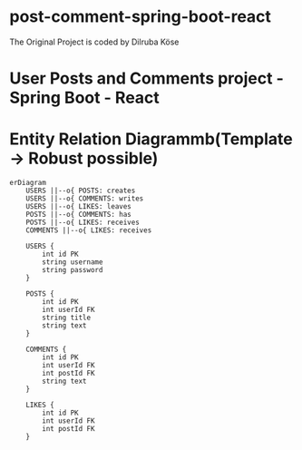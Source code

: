 # post-comment-spring-boot-react

The Original Project is coded by Dilruba Köse

# User Posts and Comments project - Spring Boot - React

# Entity Relation Diagrammb(Template -> Robust possible)

````mermaid
erDiagram
    USERS ||--o{ POSTS: creates
    USERS ||--o{ COMMENTS: writes
    USERS ||--o{ LIKES: leaves
    POSTS ||--o{ COMMENTS: has
    POSTS ||--o{ LIKES: receives
    COMMENTS ||--o{ LIKES: receives

    USERS {
        int id PK
        string username
        string password
    }

    POSTS {
        int id PK
        int userId FK
        string title
        string text
    }

    COMMENTS {
        int id PK
        int userId FK
        int postId FK
        string text
    }

    LIKES {
        int id PK
        int userId FK
        int postId FK
    }

````


